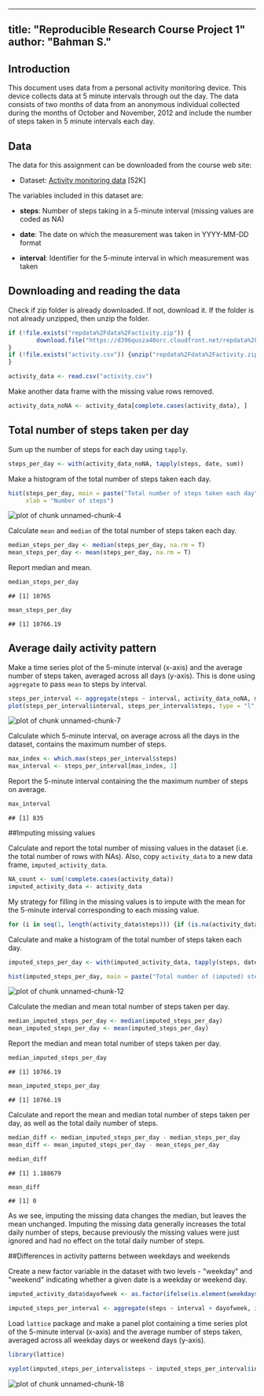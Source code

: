 <!-- rmarkdown v1 -->
---
title: "Reproducible Research Course Project 1"
author: "Bahman S."
---

## Introduction
This document uses data from a personal activity monitoring device. This device collects data at 5 minute intervals through out the day. The data consists of two months of data from an anonymous individual collected during the months of October and November, 2012 and include the number of steps taken in 5 minute intervals each day.

## Data 
The data for this assignment can be downloaded from the course web site:

* Dataset: [Activity monitoring data](https://d396qusza40orc.cloudfront.net/repdata%2Fdata%2Factivity.zip) [52K]

The variables included in this dataset are:

* **steps**: Number of steps taking in a 5-minute interval (missing values are coded as NA)

* **date**: The date on which the measurement was taken in YYYY-MM-DD format

* **interval**: Identifier for the 5-minute interval in which measurement was taken

## Downloading and reading the data

Check if zip folder is already downloaded. If not, download it. If the folder is not already unzipped, then unzip the folder.


```r
if (!file.exists("repdata%2Fdata%2Factivity.zip")) {
        download.file("https://d396qusza40orc.cloudfront.net/repdata%2Fdata%2Factivity.zip", "repdata%2Fdata%2Factivity.zip")
}
if (!file.exists("activity.csv")) {unzip("repdata%2Fdata%2Factivity.zip")
}

activity_data <- read.csv("activity.csv")
```
Make another data frame with the missing value rows removed.

```r
activity_data_noNA <- activity_data[complete.cases(activity_data), ]
```
## Total number of steps taken per day
Sum up the number of steps for each day using `tapply`.

```r
steps_per_day <- with(activity_data_noNA, tapply(steps, date, sum))
```
Make a histogram of the total number of steps taken each day.

```r
hist(steps_per_day, main = paste("Total number of steps taken each day"), col = "green", 
     xlab = "Number of steps")
```

![plot of chunk unnamed-chunk-4](figure/unnamed-chunk-4-1.png)

Calculate `mean` and `median` of the total number of steps taken each day.

```r
median_steps_per_day <- median(steps_per_day, na.rm = T)
mean_steps_per_day <- mean(steps_per_day, na.rm = T)
```
Report median and mean.

```r
median_steps_per_day
```

```
## [1] 10765
```

```r
mean_steps_per_day
```

```
## [1] 10766.19
```


## Average daily activity pattern
Make a time series plot of the 5-minute interval (x-axis) and the average number of steps taken, averaged across all days (y-axis). This is done using `aggregate` to pass `mean` to steps by interval.

```r
steps_per_interval <- aggregate(steps ~ interval, activity_data_noNA, mean)
plot(steps_per_interval$interval, steps_per_interval$steps, type = "l", xlab = "Interval", ylab = "Number of steps", main = "Average Number of Steps per Day by Interval")
```

![plot of chunk unnamed-chunk-7](figure/unnamed-chunk-7-1.png)

Calculate which 5-minute interval, on average across all the days in the dataset, contains the maximum number of steps.

```r
max_index <- which.max(steps_per_interval$steps)
max_interval <- steps_per_interval[max_index, 1]
```
Report the 5-minute interval containing the the maximum number of steps on average.

```r
max_interval
```

```
## [1] 835
```

##Imputing missing values

Calculate and report the total number of missing values in the dataset (i.e. the total number of rows with NAs). Also, copy `activity_data` to a new data frame, `imputed_activity_data`.

```r
NA_count <- sum(!complete.cases(activity_data))
imputed_activity_data <- activity_data
```

My strategy for filling in the missing values is to impute with the mean for the 5-minute interval corresponding to each missing value.

```r
for (i in seq(1, length(activity_data$steps))) {if (is.na(activity_data$steps[i])) { imputed_activity_data$steps[i] <- steps_per_interval[which(steps_per_interval$interval == activity_data$interval[i]), 2]}}
```

Calculate and make a histogram of the total number of steps taken each day. 

```r
imputed_steps_per_day <- with(imputed_activity_data, tapply(steps, date, sum))

hist(imputed_steps_per_day, main = paste("Total number of (imputed) steps taken each day"), col = "red", xlab = "Number of (imputed) steps")
```

![plot of chunk unnamed-chunk-12](figure/unnamed-chunk-12-1.png)

Calculate the median and mean total number of steps taken per day. 

```r
median_imputed_steps_per_day <- median(imputed_steps_per_day)
mean_imputed_steps_per_day <- mean(imputed_steps_per_day)
```

Report the median and mean total number of steps taken per day. 

```r
median_imputed_steps_per_day
```

```
## [1] 10766.19
```

```r
mean_imputed_steps_per_day
```

```
## [1] 10766.19
```
Calculate and report the mean and median total number of steps taken per day, as well as the total daily number of steps.

```r
median_diff <- median_imputed_steps_per_day - median_steps_per_day
mean_diff <- mean_imputed_steps_per_day - mean_steps_per_day
```


```r
median_diff
```

```
## [1] 1.188679
```

```r
mean_diff
```

```
## [1] 0
```

As we see, imputing the missing data changes the median, but leaves the mean unchanged. Imputing the missing data generally increases the total daily number of steps, because previously the missing values were just ignored and had no effect on the total daily number of steps.



##Differences in activity patterns between weekdays and weekends


Create a new factor variable in the dataset with two levels - "weekday" and "weekend" indicating whether a given date is a weekday or weekend day.

```r
imputed_activity_data$dayofweek <- as.factor(ifelse(is.element(weekdays(as.Date(imputed_activity_data$date)), c("Monday", "Tuesday", "Wednesday", "Thursday", "Friday")), "weekday", "weekend"))

imputed_steps_per_interval <- aggregate(steps ~ interval + dayofweek, imputed_activity_data, mean)
```

Load `lattice` package and make a panel plot containing a time series plot of the 5-minute interval (x-axis) and the average number of steps taken, averaged across all weekday days or weekend days (y-axis). 


```r
library(lattice)

xyplot(imputed_steps_per_interval$steps ~ imputed_steps_per_interval$interval | imputed_steps_per_interval$dayofweek, main = "Average steps per day by interval", xlab = "Interval", ylab = "Steps", layout = c(1, 2), type = "l")
```

![plot of chunk unnamed-chunk-18](figure/unnamed-chunk-18-1.png)





